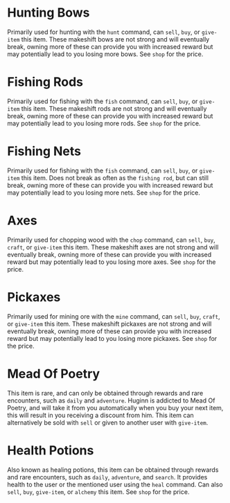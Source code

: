 # Hunting Bows
Primarily used for hunting with the `hunt` command, can `sell`, `buy`, or `give-item` this item. These makeshift bows are not strong and will eventually break, owning more of these can provide you with increased reward but may potentially lead to you losing more bows. See `shop` for the price.

# Fishing Rods
Primarily used for fishing with the `fish` command, can `sell`, `buy`, or `give-item` this item. These makeshift rods are not strong and will eventually break, owning more of these can provide you with increased reward but may potentially lead to you losing more rods. See `shop` for the price.

# Fishing Nets
Primarily used for fishing with the `fish` command, can `sell`, `buy`, or `give-item` this item. Does not break as often as the `fishing rod`, but can still break, owning more of these can provide you with increased reward but may potentially lead to you losing more nets. See `shop` for the price.

# Axes
Primarily used for chopping wood with the `chop` command, can `sell`, `buy`, `craft`, or `give-item` this item. These makeshift axes are not strong and will eventually break, owning more of these can provide you with increased reward but may potentially lead to you losing more axes. See `shop` for the price.

# Pickaxes
Primarily used for mining ore with the `mine` command, can `sell`, `buy`, `craft`, or `give-item` this item. These makeshift pickaxes are not strong and will eventually break, owning more of these can provide you with increased reward but may potentially lead to you losing more pickaxes. See `shop` for the price.

# Mead Of Poetry
This item is rare, and can only be obtained through rewards and rare encounters, such as `daily` and `adventure`. Huginn is addicted to Mead Of Poetry, and will take it from you automatically when you buy your next item, this will result in you receiving a discount from him. This item can alternatively be sold with `sell` or given to another user with `give-item`.

# Health Potions
Also known as healing potions, this item can be obtained through rewards and rare encounters, such as `daily`, `adventure`, and `search`. It provides health to the user or the mentioned user using the `heal` command. Can also `sell`, `buy`, `give-item`, or `alchemy` this item. See `shop` for the price.
